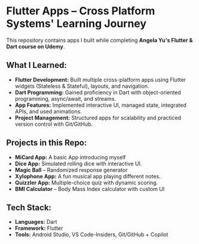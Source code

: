 # Flutter Apps – Cross Platform Systems' Learning Journey

This repository contains apps I built while completing **Angela Yu's Flutter & Dart course on Udemy**.  

## What I Learned:
- **Flutter Development:** Built multiple cross-platform apps using Flutter widgets (Stateless & Stateful), layouts, and navigation.
- **Dart Programming:** Gained proficiency in Dart with object-oriented programming, async/await, and streams.
- **App Features:** Implemented interactive UI, managed state, integrated APIs, and used animations.
- **Project Management:** Structured apps for scalability and practiced version control with Git/GitHub.

## Projects in this Repo:
- **MiCard App:** A basic App introducing myself
- **Dice App:** Simulated rolling dice with interactive UI.
- **Magic Ball** – Randomized response generator
- **Xylophone App:** A fun musical app playing different notes.
- **Quizzler App:** Multiple-choice quiz with dynamic scoring.
- **BMI Calculator** – Body Mass Index calculator with custom UI

## Tech Stack:
- **Languages:** Dart  
- **Framework:** Flutter  
- **Tools:** Android Studio, VS Code-Insiders, Git/GitHub + Copilot
